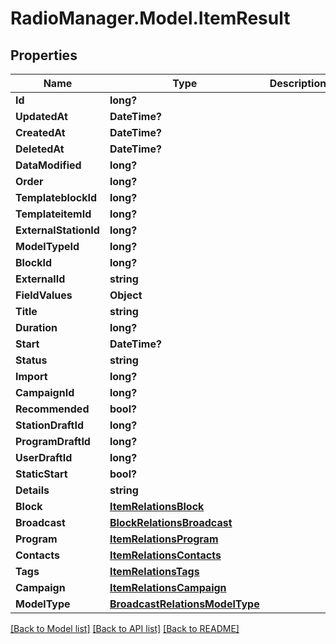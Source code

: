 # RadioManager.Model.ItemResult
## Properties

Name | Type | Description | Notes
------------ | ------------- | ------------- | -------------
**Id** | **long?** |  | [optional] 
**UpdatedAt** | **DateTime?** |  | [optional] 
**CreatedAt** | **DateTime?** |  | [optional] 
**DeletedAt** | **DateTime?** |  | [optional] 
**DataModified** | **long?** |  | [optional] 
**Order** | **long?** |  | [optional] 
**TemplateblockId** | **long?** |  | [optional] 
**TemplateitemId** | **long?** |  | [optional] 
**ExternalStationId** | **long?** |  | [optional] 
**ModelTypeId** | **long?** |  | 
**BlockId** | **long?** |  | [optional] 
**ExternalId** | **string** |  | [optional] 
**FieldValues** | **Object** |  | [optional] 
**Title** | **string** |  | [optional] 
**Duration** | **long?** |  | [optional] 
**Start** | **DateTime?** |  | [optional] 
**Status** | **string** |  | [optional] 
**Import** | **long?** |  | [optional] 
**CampaignId** | **long?** |  | [optional] 
**Recommended** | **bool?** |  | [optional] 
**StationDraftId** | **long?** |  | [optional] 
**ProgramDraftId** | **long?** |  | [optional] 
**UserDraftId** | **long?** |  | [optional] 
**StaticStart** | **bool?** |  | [optional] 
**Details** | **string** |  | [optional] 
**Block** | [**ItemRelationsBlock**](ItemRelationsBlock.md) |  | [optional] 
**Broadcast** | [**BlockRelationsBroadcast**](BlockRelationsBroadcast.md) |  | [optional] 
**Program** | [**ItemRelationsProgram**](ItemRelationsProgram.md) |  | [optional] 
**Contacts** | [**ItemRelationsContacts**](ItemRelationsContacts.md) |  | [optional] 
**Tags** | [**ItemRelationsTags**](ItemRelationsTags.md) |  | [optional] 
**Campaign** | [**ItemRelationsCampaign**](ItemRelationsCampaign.md) |  | [optional] 
**ModelType** | [**BroadcastRelationsModelType**](BroadcastRelationsModelType.md) |  | [optional] 

[[Back to Model list]](../README.md#documentation-for-models) [[Back to API list]](../README.md#documentation-for-api-endpoints) [[Back to README]](../README.md)

